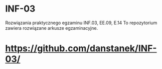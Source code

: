 # INF-03
Rozwiązania praktycznego egzaminu INF.03, EE.09, E.14
To repozytorium zawiera rozwiązane arkusze egzaminacyjne.
 # https://github.com/danstanek/INF-03/
